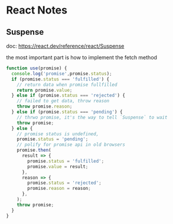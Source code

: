 # React Notes

## Suspense

doc: https://react.dev/reference/react/Suspense

the most important part is how to implement the fetch method

```ts
function use(promise) {
  console.log('promise',promise.status);
  if (promise.status === 'fulfilled') {
    // return data when promise fullfilled
    return promise.value;
  } else if (promise.status === 'rejected') {
    // failed to get data, throw reason
    throw promise.reason;
  } else if (promise.status === 'pending') {
    // thrwo promise, it's the way to tell `Suspense` to wait
    throw promise;
  } else {
    // promise status is undefined,
    promise.status = 'pending';
    // polify for promise api in old browsers
    promise.then(
      result => {
        promise.status = 'fulfilled';
        promise.value = result;
      },
      reason => {
        promise.status = 'rejected';
        promise.reason = reason;
      },      
    );
    throw promise;
  }
}
```
